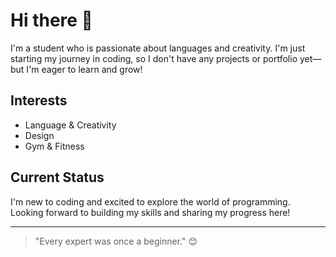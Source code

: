 # Hi there 👋

I'm a student who is passionate about languages and creativity. I'm just starting my journey in coding, so I don't have any projects or portfolio yet—but I'm eager to learn and grow!

## Interests
- Language & Creativity
- Design
- Gym & Fitness

## Current Status
I'm new to coding and excited to explore the world of programming. Looking forward to building my skills and sharing my progress here!

---

> "Every expert was once a beginner." 😊
